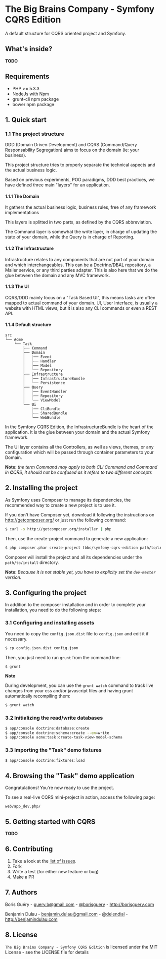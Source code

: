 # The Big Brains Company - Symfony CQRS Edition

A default structure for CQRS oriented project and Symfony.

## What's inside?

**TODO**

## Requirements

* PHP >= 5.3.3
* NodeJs with Npm
* grunt-cli npm package
* bower npm package

## 1. Quick start

### 1.1 The project structure

DDD (Domain Driven Development) and CQRS (Command/Query Responsability Segregation) aims to focus on the domain (ie: your business).

This project structure tries to properly separate the technical aspects and the actual business logic.

Based on previous experiments, POO paradigms, DDD best practices, we have defined three main "layers" for an application.

#### 1.1.1 The Domain

It gathers the actual business logic, business rules, free of any framework implementations

This layers is splitted in two parts, as defined by the CQRS abbreviation.

The Command layer is somewhat the write layer, in charge of updating the state of your domain, while the Query is 
in charge of Reporting.

#### 1.1.2 The Infrastructure

Infrastructure relates to any components that are not part of your domain and which interchangeables.
This can be a Doctrine/DBAL repository, a Mailer service, or any third parties adapter.
This is also here that we do the glue between the domain and any MVC framework.

#### 1.1.3 The UI

CQRS/DDD mainly focus on a "Task Based UI", this means tasks are often mapped to actual command of your domain.
UI, User Interface, is usually a website with HTML views, but it is also any CLI commands or even a REST API.

#### 1.1.4 Default structure

```
src
└── Acme
    └── Task
        ├── Command
        ├── Domain
        │   ├── Event
        │   ├── Handler
        │   ├── Model
        │   └── Repository
        ├── Infrastructure
        │   ├── InfrastructureBundle
        │   └── Persistence
        ├── Query
        │   ├── EventHandler
        │   ├── Repository
        │   └── ViewModel
        └── Ui
            ├── CliBundle
            ├── SharedBundle
            └── WebBundle
```

In the Symfony CQRS Edition, the InfrastructureBundle is the heart of the application. It is the glue
between your domain and the actual Symfony framework.

The UI layer contains all the Controllers, as well as views, themes, or any configuration which will
be passed through container parameters to your Domain.

**Note**: *the term Command may apply to both CLI Command and Command in <strong>C</strong>QRS, it should not be confused as it
refers to two different concepts*

## 2. Installing the project

As Symfony uses Composer to manage its dependencies, the recommended way to create a new project is to use it.

If you don't have Composer yet, download it following the instructions on http://getcomposer.org/ or just run the following command:

```bash
$ curl -s http://getcomposer.org/installer | php
```

Then, use the create-project command to generate a new application:

```bash
$ php composer.phar create-project tbbc/symfony-cqrs-edition path/to/install dev-master
```

Composer will install the project and all its dependencies under the `path/to/install` directory.

**Note**: _Because it is not stable yet, you have to explicity set the `dev-master` version._


## 3. Configuring the project

In addition to the composer installation and in order to complete your installation, you need to do the following steps:

### 3.1 Configuring and installing assets

You need to copy the `config.json.dist` file to `config.json` and edit it if necessary.

```bash
$ cp config.json.dist config.json
```

Then, you just need to run `grunt` from the command line:

```bash
$ grunt
```

**Note**

During development, you can use the `grunt watch` command to track live changes from your css and/or javascript
files and having grunt automatically recompiling them:

```bash
$ grunt watch
```

### 3.2 Initializing the read/write databases

```bash
$ app/console doctrine:database:create
$ app/console doctrine:schema:create --em=write
$ app/console acme:task:create-task-view-model-schema
```

### 3.3 Importing the "Task" demo fixtures

```bash
$ app/console doctrine:fixtures:load
```

## 4. Browsing the "Task" demo application

Congratulations! You're now ready to use the project.

To see a real-live CQRS mini-project in action, access the following page:

```
web/app_dev.php/
```

## 5. Getting started with CQRS

**TODO**


## 6. Contributing

1. Take a look at the [list of issues](http://github.com/TheBigBrainsCompany/symfony-cqrs-edition).
2. Fork
3. Write a test (for either new feature or bug)
4. Make a PR

## 7. Authors

Boris Guéry    - guery.b@gmail.com  - [@borisguery](http://twitter.com/borisguery) - <http://borisguery.com>

Benjamin Dulau - benjamin.dulau@gmail.com - [@delendial](http://twitter.com/delendial) - http://benjamindulau.com

## 8. License

`The Big Brains Company - Symfony CQRS Edition` is licensed under the MIT License - see the LICENSE file for details
